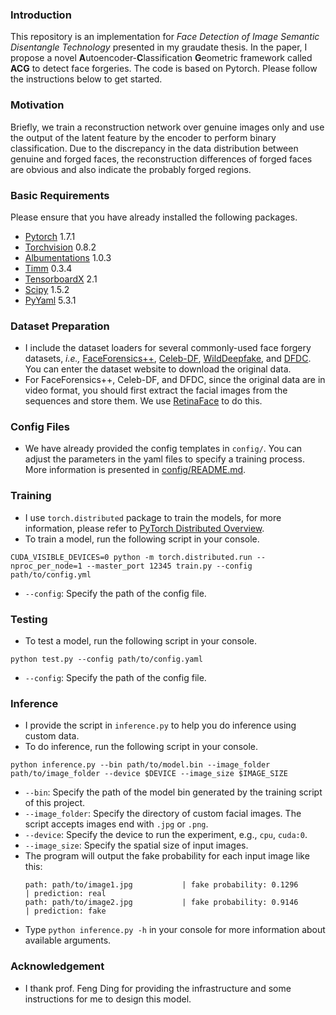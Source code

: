 

### Introduction

This repository is an implementation for *Face Detection of Image Semantic Disentangle Technology* presented in my graudate thesis. In the paper, I propose a novel **A**utoencoder-**C**lassification **G**eometric framework called **ACG** to detect face forgeries. The code is based on Pytorch. Please follow the instructions below to get started.


### Motivation

Briefly, we train a reconstruction network over genuine images only and use the output of the latent feature by the encoder to perform binary classification. Due to the discrepancy in the data distribution between genuine and forged faces, the reconstruction differences of forged faces are obvious and also indicate the probably forged regions. 


### Basic Requirements
Please ensure that you have already installed the following packages.
- [Pytorch](https://pytorch.org/get-started/previous-versions/) 1.7.1
- [Torchvision](https://pytorch.org/get-started/previous-versions/) 0.8.2
- [Albumentations](https://github.com/albumentations-team/albumentations#spatial-level-transforms) 1.0.3
- [Timm](https://github.com/rwightman/pytorch-image-models) 0.3.4
- [TensorboardX](https://pypi.org/project/tensorboardX/#history) 2.1
- [Scipy](https://pypi.org/project/scipy/#history) 1.5.2
- [PyYaml](https://pypi.org/project/PyYAML/#history) 5.3.1

### Dataset Preparation
- I include the dataset loaders for several commonly-used face forgery datasets, *i.e.,* [FaceForensics++](https://github.com/ondyari/FaceForensics), [Celeb-DF](https://www.cs.albany.edu/~lsw/celeb-deepfakeforensics.html), [WildDeepfake](https://github.com/deepfakeinthewild/deepfake-in-the-wild), and [DFDC](https://ai.facebook.com/datasets/dfdc). You can enter the dataset website to download the original data.
- For FaceForensics++, Celeb-DF, and DFDC, since the original data are in video format, you should first extract the facial images from the sequences and store them. We use [RetinaFace](https://pypi.org/project/retinaface-pytorch/) to do this.

### Config Files
- We have already provided the config templates in `config/`. You can adjust the parameters in the yaml files to specify a training process. More information is presented in [config/README.md](./config/README.md).

### Training
- I use `torch.distributed` package to train the models, for more information, please refer to [PyTorch Distributed Overview](https://pytorch.org/tutorials/beginner/dist_overview.html).
- To train a model, run the following script in your console. 
```{bash}
CUDA_VISIBLE_DEVICES=0 python -m torch.distributed.run --nproc_per_node=1 --master_port 12345 train.py --config path/to/config.yml
```
- `--config`: Specify the path of the config file. 

### Testing
- To test a model, run the following script in your console. 
```{bash}
python test.py --config path/to/config.yaml
```
- `--config`: Specify the path of the config file.

### Inference
- I provide the script in `inference.py` to help you do inference using custom data. 
- To do inference, run the following script in your console.
```{bash}
python inference.py --bin path/to/model.bin --image_folder path/to/image_folder --device $DEVICE --image_size $IMAGE_SIZE
```
- `--bin`: Specify the path of the model bin generated by the training script of this project.
- `--image_folder`: Specify the directory of custom facial images. The script accepts images end with `.jpg` or `.png`.
- `--device`: Specify the device to run the experiment, e.g., `cpu`, `cuda:0`.
- `--image_size`: Specify the spatial size of input images.
- The program will output the fake probability for each input image like this:
    ```
    path: path/to/image1.jpg           | fake probability: 0.1296      | prediction: real
    path: path/to/image2.jpg           | fake probability: 0.9146      | prediction: fake
    ```
- Type `python inference.py -h` in your console for more information about available arguments.


### Acknowledgement
- I thank prof. Feng Ding for providing the infrastructure and some instructions for me to design this model.
